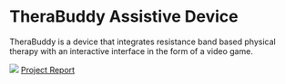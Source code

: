 # TheraBuddy Assistive Device
TheraBuddy is a device that integrates resistance band based physical therapy with an interactive interface in the form of a video game.

<a href="https://github.com/yomnagenina/therabuddy-assistive-device/blob/main/TheraBuddy%20Report.pdf"><img src="https://user-images.githubusercontent.com/95329530/144175692-d48aaad9-dc54-4887-9894-db312abdeb4a.png"/></a> <a href="https://github.com/yomnagenina/therabuddy-assistive-device/blob/main/TheraBuddy%20Report.pdf">Project Report</a>
